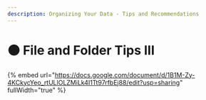 ```yaml
---
description: Organizing Your Data - Tips and Recommendations
---
```


# 🟠 File and Folder Tips III



{% embed url="https://docs.google.com/document/d/1B1M-Zy-4KCkycYeo_rtULlOLZMiLk4I1Tt97rfbEj88/edit?usp=sharing" fullWidth="true" %}
